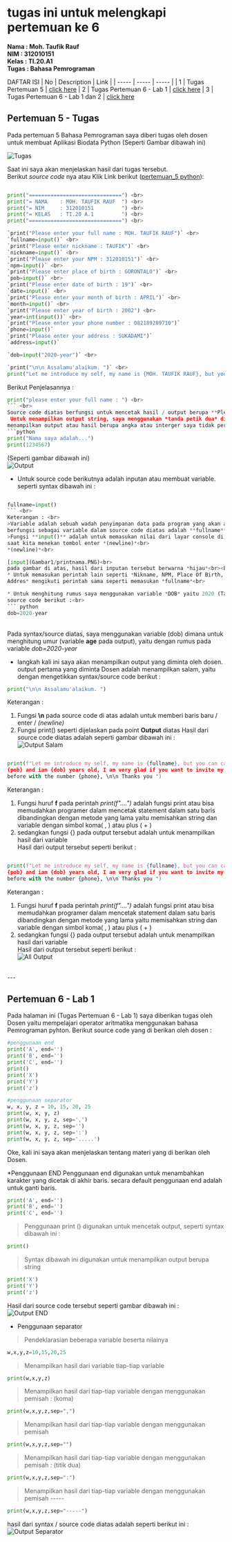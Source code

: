 # **tugas ini untuk melengkapi pertemuan ke 6**

**Nama : Moh. Taufik Rauf** <br>
**NIM  : 312010151** <br>
**Kelas : TI.20.A1** <br>
**Tugas : Bahasa Pemrograman** <br>

DAFTAR ISI
| No | Description | Link |
| ----- | ----- | ----- |
| 1 | Tugas Pertemuan 5 | [click here](#pertemuan-5---tugas)
| 2 | Tugas Pertemuan 6 - Lab 1 | [click here](#pertemuan-6---Lab-1)
| 3 | Tugas Pertemuan 6 - Lab 1 dan 2 | [click here](#pertemuan-6---Lab-1-2)

## Pertemuan 5 - Tugas

Pada pertemuan 5 Bahasa Pemrograman saya diberi tugas oleh dosen untuk membuat Aplikasi Biodata Python (Seperti Gambar dibawah ini) <br>

![Tugas](Gambar/upik.png)

Saat ini saya akan menjelaskan hasil dari tugas tersebut. <br>
Berikut *source code* nya atau Klik Link berikut ([pertemuan_5 python](pertemuan_5.py)): <br>
```python <br>

print("==============================") <br> 
print("= NAMA    : MOH. TAUFIK RAUF  ") <br>
print("= NIM     : 312010151         ") <br>
print("= KELAS   : TI.20 A.1         ") <br>
print("==============================") <br>

`print("Please enter your full name : MOH. TAUFIK RAUF")` <br>
`fullname=input()` <br>
`print("Please enter nickname : TAUFIK")` <br>
`nickname=input()` <br>
`print("Please enter your NPM : 312010151")` <br>
`npm=input()` <br>
`print("Please enter place of birth : GORONTALO")` <br>
`pob=input()` <br>
`print("Please enter date of birth : 19")` <br> 
`date=input()` <br>
`print("Please enter your month of birth : APRIL")` <br>
`month=input()` <br>
`print("Please enter year of birth : 2002") <br>
`year=int(input())` <br>
`print("Please enter your phone number : 082189289710")`
`phone=input()`
`print("Please enter your address : SUKADAMI")`
`address=input()`

`dob=input("2020-year")` <br>

`print("\n\n Assalamu'alaikum. ")` <br>
print("Let me introduce my self, my name is {MOH. TAUFIK RAUF}, but you can call me {TAUFIK}, my NPM {312010151}, I was born in {GORONTALO} and iam {18} years old, I am very glad if you want to invite my house in {Perum.Citra Graha Prima}, So don't forget to call me before with the number {082189289710}, \n\n Thanks you ")


```
Berikut Penjelasannya :<br>

```python
print("please enter your full name : ") <br>
``` <br>
Source code diatas berfungsi untuk mencetak hasil / output berupa **Please enter your full name :** ". <br>
 Untuk menampilkan output string, saya menggunakan *tanda petik dua* didalam fungsi print(), sedangkan jika saya ingin 
menampilkan output atau hasil berupa angka atau interger saya tidak perlu menggunakan *tanda petik dua*. Contohnya : <br>
```python
print("Nama saya adalah...")
print(1234567)
```
(Seperti gambar dibawah ini)<br> 
![Output](Gambar/upik2.PNG)
* Untuk source code berikutnya adalah inputan atau membuat variable. seperti syntax dibawah ini :

 ```python

fullname=input()
``` <br>
Keterangan : <br> 
>Variable adalah sebuah wadah penyimpanan data pada program yang akan akan digunakan selama program itu berjalan. yang 
berfungsi sebagai variable dalam source code diatas adalah **fullname** . <br>
>Fungsi **input()** adalah untuk memasukan nilai dari layar console di command prompt, lalu kemudian mengembalikan nilai 
saat kita menekan tombol enter *(newline)*<br> 
 *(newline)*<br>

[input](Gambar1/printnama.PNG)<br>
pada gambar di atas, hasil dari inputan tersebut berwarna *hijau*<br><br>
* Untuk memasukan perintah lain seperti *Nikname, NPM, Place Of Birth, Date Of Birth, Year Of Birth, Phone Number, and 
Addres* mengikuti perintah sama seperti memasukan *fullname*<br>

* Untuk menghitung rumus saya menggunakan variable *DOB* yaitu 2020 (Tahun sekarang) dikurangin dengan Year of Birt, pada 
source code berikut :<br>
``` python
dob=2020-year
```
<br> Pada syntax/source diatas, saya menggunakan variable (dob) dimana untuk menghitung umur (variable **age** pada 
output), yaitu dengan rumus pada variable *dob=2020-year*
<br>

* langkah kali ini saya akan menampilkan output yang diminta oleh dosen.<br>
output pertama yang diminta Dosen adalah menampilkan salam, yaitu dengan mengetikkan syntax/source code berikut :
``` python
print("\n\n Assalamu'alaikum. ")
```
 Keterangan :
1. Fungsi **\n** pada source code di atas adalah untuk memberi baris baru / enter / *(newline)*
2. Fungsi print() seperti dijelaskan pada point **Output** diatas
Hasil dari source code diatas adalah seperti gambar dibawah ini :<br>
![Output Salam](Gambar/upik4.PNG)

``` python

print(f"Let me introduce my self, my name is {fullname}, but you can call me {nickname}, my NPM {npm}, I was born in 
{pob} and iam {dob} years old, I am very glad if you want to invite my house in {address}, So don't forget to call me 
before with the number {phone}, \n\n Thanks you ")
``` 
Keterangan : 
1. Fungsi huruf **f** pada perintah *print(f"....")* adalah fungsi print atau bisa memudahkan programer dalam mencetak 
statement dalam satu baris dibandingkan dengan metode yang lama yaitu memisahkan string dan variable dengan simbol koma( 
, ) atau plus ( + )<br>
2. sedangkan fungsi {} pada output tersebut adalah untuk menampilkan hasil dari variable<br>
Hasil dari output tersebut seperti berikut :<br>


``` python

print(f"Let me introduce my self, my name is {fullname}, but you can call me {nickname}, my NPM {npm}, I was born in 
{pob} and iam {dob} years old, I am very glad if you want to invite my house in {address}, So don't forget to call me 
before with the number {phone}, \n\n Thanks you ")
``` 
Keterangan : 
1. Fungsi huruf **f** pada perintah *print(f"....")* adalah fungsi print atau bisa memudahkan programer dalam mencetak 
statement dalam satu baris dibandingkan dengan metode yang lama yaitu memisahkan string dan variable dengan simbol koma( 
, ) atau plus ( + )<br>
2. sedangkan fungsi {} pada output tersebut adalah untuk menampilkan hasil dari variable<br>
Hasil dari output tersebut seperti berikut :<br>
![All Output](Gambar/upik5.PNG)

<br>
---
<br>

## Pertemuan 6 - Lab 1

Pada halaman ini (Tugas Pertemuan 6 - Lab 1) saya diberikan tugas oleh Dosen yaitu mempelajari operator aritmatika 
menggunakan bahasa Pemrograman pyhton. Berikut source code yang di berikan oleh dosen :
``` python
#penggunaan end
print('A', end='')
print('B', end='')
print('C', end='')
print()
print('X')
print('Y')
print('z')

#penggunaan separator
w, x, y, z = 10, 15, 20, 25
print(w, x, y, z)
print(w, x, y, z, sep=',')
print(w, x, y, z, sep='')
print(w, x, y, z, sep=':')
print(w, x, y, z, sep='.....')
```
Oke, kali ini saya akan menjelaskan tentang materi yang di berikan oleh Dosen.<br>

*Penggunaan END
Penggunaan end digunakan untuk menambahkan karakter yang dicetak di akhir baris. secara default penggunaan end adalah 
untuk ganti baris.  
``` python
print('A', end='')
print('B', end='')
print('C', end='')
```
> Penggunaan print () digunakan untuk mencetak output, seperti syntax dibawah ini :

``` python
print()
```
>Syntax dibawah ini digunakan untuk menampilkan output berupa string
``` python
print('X')
print('Y')
print('z')
```
Hasil dari source code tersebut seperti gambar dibawah ini :<br>
![Output END](Gambar/upik6.PNG)

* Penggunaan separator

>Pendeklarasian beberapa variable beserta nilainya
``` python
w,x,y,z=10,15,20,25
```

>Menampilkan hasil dari variable tiap-tiap variable
``` python
print(w,x,y,z)
```

>Menampilkan hasil dari tiap-tiap variable dengan menggunakan pemisah : (koma)
``` python
print(w,x,y,z,sep=",")
```
>Menampilkan hasil dari tiap-tiap variable dengan menggunakan pemisah
``` python
print(w,x,y,z,sep="")
```

>Menampilkan hasil dari tiap-tiap variable dengan menggunakan pemisah : (titik dua)
``` python
print(w,x,y,z,sep=":")
```

>Menampilkan hasil dari tiap-tiap variable dengan menggunakan pemisah -----
``` python
print(w,x,y,z,sep="-----")
```

hasil dari syntax / source code diatas adalah seperti berikut ini : <br>
![Output Separator](Gambar/upik7.PNG)
